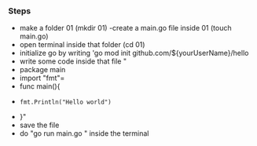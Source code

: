 ### Steps

- make a folder 01 (mkdir 01)
  -create a main.go file inside 01 (touch main.go)
- open terminal inside that folder (cd 01)
- initialize go by writing 'go mod init github.com/${yourUserName}/hello
- write some code inside that file "
- package main
- import "fmt"=
- func main(){
-     fmt.Println("Hello world")
- }"
- save the file
- do "go run main.go " inside the terminal
